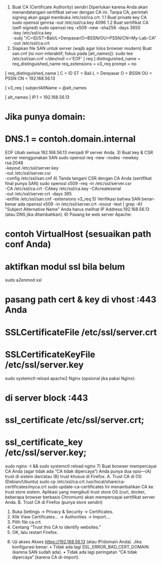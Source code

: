 1) Buat CA (Certificate Authority) sendiri
Diperlukan karena Anda akan menandatangani sertifikat server dengan CA ini. Tanpa CA, perintah signing akan gagal membuka /etc/ssl/ca.crt.
1.1 Buat private key CA
sudo openssl genrsa -out /etc/ssl/ca.key 4096
1.2 Buat sertifikat CA (self-signed)
sudo openssl req -x509 -new -sha256 -days 3650 \
  -key /etc/ssl/ca.key \
  -subj "/C=ID/ST=Bali/L=Denpasar/O=BSSN/OU=PSSN/CN=My-Lab-CA" \
  -out /etc/ssl/ca.crt
2) Siapkan file SAN untuk server (wajib agar lolos browser modern)
Buat san.cnf (isi non-interaktif; fokus pada [alt_names]):
sudo tee /etc/ssl/san.cnf >/dev/null <<'EOF'
[ req ]
distinguished_name = req_distinguished_name
req_extensions     = v3_req
prompt             = no

[ req_distinguished_name ]
C  = ID
ST = Bali
L  = Denpasar
O  = BSSN
OU = PSSN
CN = 192.168.56.13

[ v3_req ]
subjectAltName = @alt_names

[ alt_names ]
IP.1 = 192.168.56.13
# Jika punya domain:
# DNS.1 = contoh.domain.internal
EOF
Ubah semua 192.168.56.13 menjadi IP server Anda.
3) Buat key & CSR server menggunakan SAN
sudo openssl req -new -nodes -newkey rsa:2048 \
  -keyout /etc/ssl/server.key \
  -out /etc/ssl/server.csr \
  -config /etc/ssl/san.cnf
4) Tanda tangani CSR dengan CA Anda (sertifikat final punya SAN)
sudo openssl x509 -req -in /etc/ssl/server.csr \
  -CA /etc/ssl/ca.crt -CAkey /etc/ssl/ca.key -CAcreateserial \
  -out /etc/ssl/server.crt -days 365 \
  -extfile /etc/ssl/san.cnf -extensions v3_req
5) Verifikasi bahwa SAN benar-benar ada
openssl x509 -in /etc/ssl/server.crt -noout -text | grep -A1 "Subject Alternative Name"
Anda harus melihat IP Address:192.168.56.13 (atau DNS jika ditambahkan).
6) Pasang ke web server
Apache:
# contoh VirtualHost (sesuaikan path conf Anda)
# aktifkan modul ssl bila belum
sudo a2enmod ssl
# pasang path cert & key di vhost :443 Anda
# SSLCertificateFile      /etc/ssl/server.crt
# SSLCertificateKeyFile   /etc/ssl/server.key
sudo systemctl reload apache2
Nginx (opsional jika pakai Nginx):
# di server block :443
# ssl_certificate     /etc/ssl/server.crt;
# ssl_certificate_key /etc/ssl/server.key;
sudo nginx -t && sudo systemctl reload nginx
7) Buat browser mempercayai CA Anda (agar tidak ada “CA tidak dipercaya”)
Anda punya dua opsi—(A) trust di sistem dan/atau (B) trust khusus di Firefox.
A. Trust CA di OS (Debian/Ubuntu)
sudo cp /etc/ssl/ca.crt /usr/local/share/ca-certificates/myca.crt
sudo update-ca-certificates
Ini menambahkan CA ke trust store sistem. Aplikasi yang mengikuti trust store OS (curl, docker, beberapa browser berbasis Chromium) akan mempercayai sertifikat server Anda.
B. Trust CA di Firefox (punya store sendiri)
1.	Buka Settings → Privacy & Security → Certificates.
2.	Klik View Certificates… → Authorities → Import….
3.	Pilih file ca.crt.
4.	Centang “Trust this CA to identify websites.”
5.	OK, lalu restart Firefox.
8) Uji akses
Akses https://192.168.56.13 (atau IP/domain Anda).
Jika konfigurasi benar:
•	Tidak ada lagi SSL_ERROR_BAD_CERT_DOMAIN (karena SAN sudah ada).
•	Tidak ada lagi peringatan “CA tidak dipercaya” (karena CA di-import).
